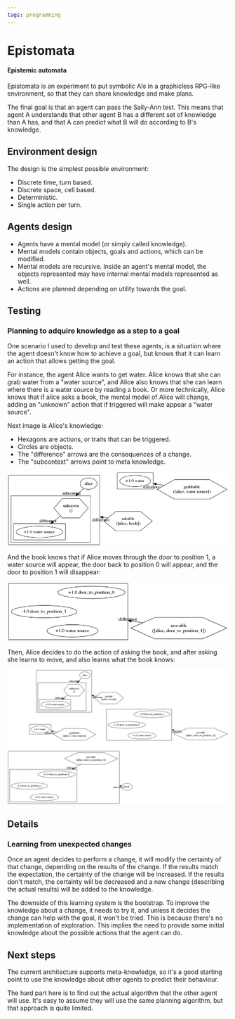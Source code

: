 ```yaml
---
tags: programming
---
```


# Epistomata
#### Epistemic automata

Epistomata is an experiment to put symbolic AIs in a graphicless RPG-like
environment, so that they can share knowledge and make plans.

The final goal is that an agent can pass the Sally-Ann test. This means
that agent A understands that other agent B has a different set of knowledge
than A has, and that A can predict what B will do according to B's knowledge.

## Environment design

The design is the simplest possible environment:

- Discrete time, turn based.
- Discrete space, cell based.
- Deterministic.
- Single action per turn.

## Agents design

- Agents have a mental model (or simply called knowledge).
- Mental models contain objects, goals and actions, which can be modified.
- Mental models are recursive. Inside an agent's mental model, the objects
  represented may have internal mental models represented as well.
- Actions are planned depending on utility towards the goal.

## Testing

### Planning to adquire knowledge as a step to a goal

One scenario I used to develop and test these agents, is a situation where the
agent doesn't know how to achieve a goal, but knows that it can learn an action
that allows getting the goal.

For instance, the agent Alice wants to get water. Alice knows that she can grab
water from a "water source", and Alice also knows that she can learn where there
is a water source by reading a book. Or more technically, Alice knows that if
alice asks a book, the mental model of Alice will change, adding an "unknown"
action that if triggered will make appear a "water source".

Next image is Alice's knowledge:

- Hexagons are actions, or traits that can be triggered.
- Circles are objects.
- The "difference" arrows are the consequences of a change.
- The "subcontext" arrows point to meta knowledge.

![unable to load image](/assets/initial_knowledge.png)

And the book knows that if Alice moves through the door to position 1, a water
source will appear, the door back to position 0 will appear, and the door to
position 1 will disappear:

![unable to load image](/assets/initial_book_knowledge.png)

Then, Alice decides to do the action of asking the book, and after asking she
learns to move, and also learns what the book knows:

![unable to load image](/assets/final_knowledge.png)


## Details

### Learning from unexpected changes

Once an agent decides to perform a change, it will modify the certainty of that
change, depending on the results of the change. If the results match the
expectation, the certainty of the change will be increased. If the results don't
match, the certainty will be decreased and a new change (describing the actual
results) will be added to the knowledge.

The downside of this learning system is the bootstrap. To improve the knowledge
about a change, it needs to try it, and unless it decides the change can help
with the goal, it won't be tried. This is because there's no implementation of
exploration. This implies the need to provide some initial knowledge about the
possible actions that the agent can do.


## Next steps

The current architecture supports meta-knowledge, so it's a good starting point
to use the knowledge about other agents to predict their behaviour.

The hard part here is to find out the actual algorithm that the other agent will
use. It's easy to assume they will use the same planning algorithm, but that
approach is quite limited.

